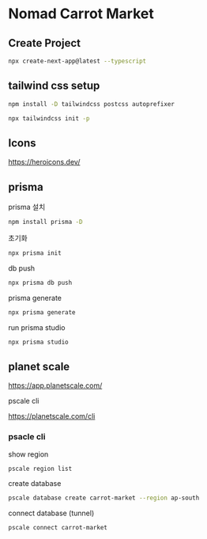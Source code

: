 # Nomad Carrot Market

## Create Project

```bash
npx create-next-app@latest --typescript
```

## tailwind css setup

```bash
npm install -D tailwindcss postcss autoprefixer
```

```bash
npx tailwindcss init -p
```

## Icons

https://heroicons.dev/

## prisma

prisma 설치

```bash
npm install prisma -D
```

초기화

```bash
npx prisma init
```

db push

```bash
npx prisma db push
```

prisma generate

```bash
npx prisma generate
```

run prisma studio

```bash
npx prisma studio
```

## planet scale

https://app.planetscale.com/

pscale cli

https://planetscale.com/cli

### psacle cli

show region

```bash
pscale region list
```

create database

```bash
pscale database create carrot-market --region ap-south
```

connect database (tunnel)

```bash
pscale connect carrot-market
```
